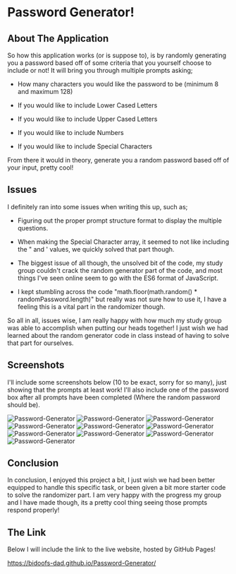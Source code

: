 # Password Generator!

## About The Application

So how this application works (or is suppose to), is by randomly generating you a password based off of some criteria that you yourself choose to include or not! It will bring you through multiple prompts asking;

* How many characters you would like the password to be (minimum 8 and maximum 128)

* If you would like to include Lower Cased Letters

* If you would like to include Upper Cased Letters

* If you would like to include Numbers

* If you would like to include Special Characters

From there it would in theory, generate you a random password based off of your input, pretty cool!

## Issues

I definitely ran into some issues when writing this up, such as;

* Figuring out the proper prompt structure format to display the multiple questions.

* When making the Special Character array, it seemed to not like including the " and ' values, we quickly solved that part though.

* The biggest issue of all though, the unsolved bit of the code, my study group couldn't crack the random generator part of the code, and most things I've seen online seem to go with the ES6 format of JavaScript.

* I kept stumbling across the code "math.floor(math.random() * randomPassword.length)" but really was not sure how to use it, I have a feeling this is a vital part in the randomizer though.

So all in all, issues wise, I am really happy with how much my study group was able to accomplish when putting our heads together! I just wish we had learned about the random generator code in class instead of having to solve that part for ourselves.

## Screenshots

I'll include some screenshots below (10 to be exact, sorry for so many), just showing that the prompts at least work! I'll also include one of the password box after all prompts have been completed (Where the random password should be).

<!-- ![Bidoofs-Dads-Portfolio](/assets/images/Screenshot%20Top.png) -->
![Password-Generator](/Assets/images/03-01%20Password%20Length.png)
![Password-Generator](/Assets/images/03-02%20Provide%20Number.png)
![Password-Generator](/Assets/images/03-03%20At%20Least%208%20Characters.png)
![Password-Generator](/Assets/images/03-04%20Less%20Than%20129%20Characters.png)
![Password-Generator](/Assets/images/03-05%20LowerCase.png)
![Password-Generator](/Assets/images/03-06%20UpperCase.png)
![Password-Generator](/Assets/images/03-07%20Numbers.png)
![Password-Generator](/Assets/images/03-08%20SpecialCharacters.png)
![Password-Generator](/Assets/images/03-10%20No%20Character%20Types.png)
![Password-Generator](/Assets/images/03-09%20What%20Is%20Displayed%20After%20Prompts.png)

## Conclusion

In conclusion, I enjoyed this project a bit, I just wish we had been better equipped to handle this specific task, or been given a bit more starter code to solve the randomizer part. I am very happy with the progress my group and I have made though, its a pretty cool thing seeing those prompts respond properly!

## The Link

Below I will include the link to the live website, hosted by GitHub Pages!

https://bidoofs-dad.github.io/Password-Generator/